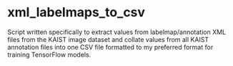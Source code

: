 # xml_labelmaps_to_csv
Script written specifically to extract values from labelmap/annotation XML files from the KAIST image dataset and collate values from all KAIST annotation files into one CSV file formatted to my preferred format for training TensorFlow models.
